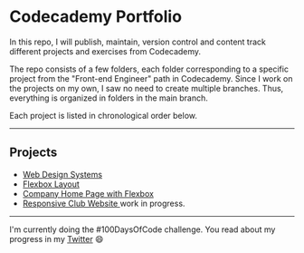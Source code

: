 # Codecademy Portfolio
In this repo, I will publish, maintain, version control and content track different projects and exercises from Codecademy. 

The repo consists of a few folders, each folder corresponding to a specific project from the "Front-end Engineer" path in Codecademy. Since I work on the projects on my own, I saw no need to create multiple branches. Thus, everything is organized in folders in the main branch.

Each project is listed in chronological order below.
___

## Projects

* [Web Design Systems](https://andresuriegas.github.io/codecademy_exercises/Web_Design_Systems/) 
* [Flexbox Layout](https://andresuriegas.github.io/codecademy_exercises/Tea_Cozy_Layout_Flexbox/)
* [Company Home Page with Flexbox](https://andresuriegas.github.io/codecademy_exercises/Company_Home_Page_Flexbox)
* [Responsive Club Website ](https://andresuriegas.github.io/codecademy_exercises/Responsive-Club-Website) work in progress.

___

I'm currently doing the #100DaysOfCode challenge. You read about my progress in my [Twitter](https://twitter.com/andresuriegas) :smile: 